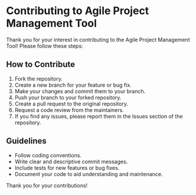 # Contributing to Agile Project Management Tool

Thank you for your interest in contributing to the Agile Project Management Tool! Please follow these steps:

## How to Contribute
1. Fork the repository.
2. Create a new branch for your feature or bug fix.
3. Make your changes and commit them to your branch.
4. Push your branch to your forked repository.
5. Create a pull request to the original repository.
6. Request a code review from the maintainers.
7. If you find any issues, please report them in the Issues section of the repository.

## Guidelines
- Follow coding conventions.
- Write clear and descriptive commit messages.
- Include tests for new features or bug fixes.
- Document your code to aid understanding and maintenance.

Thank you for your contributions!